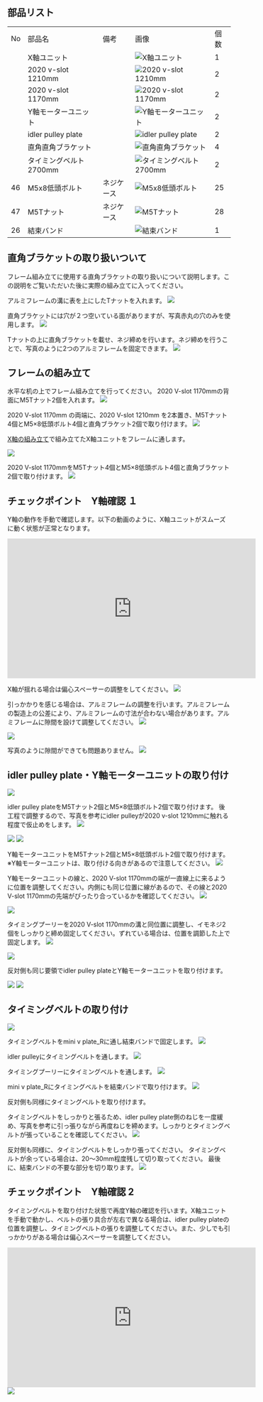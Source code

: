 ## 部品リスト
<table class="packing-list">
<tbody>
<tr>
<td>No</td>
<td>部品名</td>
<td>備考</td>
<td class="packing-img">画像</td>
<td>個数</td>
</tr>
<tr>
<td></td>
<td>X軸ユニット</td>
<td></td>
<td><img src="./images/05/kp4-1.jpg" alt="X軸ユニット"></td>
<td>1</td>
</tr>
<tr>
<td></td>
<td>2020 v-slot 1210mm</td>
<td></td>
<td><img src="./images/05/kp4-2.jpg" alt="2020 v-slot 1210mm"></td>
<td>2</td>
</tr>
<tr>
<td></td>
<td>2020 v-slot 1170mm</td>
<td></td>
<td><img src="./images/05/kp4-3.jpg" alt="2020 v-slot 1170mm"></td>
<td>2</td>
</tr>
<tr>
<td></td>
<td>Y軸モーターユニット</td>
<td></td>
<td><img src="./images/05/kp4-4.jpg" alt="Y軸モーターユニット"></td>
<td>2</td>
</tr>
<tr>
<td></td>
<td>idler pulley plate</td>
<td></td>
<td><img src="./images/05/kp4-5.jpg" alt="idler pulley plate"></td>
<td>2</td>
</tr>
<tr>
<td></td>
<td>直角直角ブラケット</td>
<td></td>
<td><img src="./images/05/kp4-6.jpg" alt="直角直角ブラケット"></td>
<td>4</td>
</tr>
<tr>
<td></td>
<td>タイミングベルト2700mm</td>
<td></td>
<td><img src="./images/05/kp4-7.jpg" alt="タイミングベルト2700mm"></td>
<td>2</td>
</tr>
<tr>
<td>46</td>
<td>M5x8低頭ボルト</td>
<td>ネジケース</td>
<td><img src="./images/05/kp4-8.jpg" alt="M5x8低頭ボルト"></td>
<td>25</td>
</tr>
<tr>
<td>47</td>
<td>M5Tナット</td>
<td>ネジケース</td>
<td><img src="./images/05/kp4-9.jpg" alt="M5Tナット"></td>
<td>28</td>
</tr>
<tr>
<td>26</td>
<td>結束バンド</td>
<td></td>
<td><img src="./images/05/kp4-10.jpg" alt="結束バンド"></td>
<td>1</td>
</tr>
</tbody>
</table>

## 直角ブラケットの取り扱いついて
フレーム組み立てに使用する直角ブラケットの取り扱いについて説明します。この説明をご覧いただいた後に実際の組み立てに入ってください。

アルミフレームの溝に表を上にしたTナットを入れます。
<img src="./images/05/mini-300mm_04_32.jpg">

直角ブラケットには穴が２つ空いている面がありますが、写真赤丸の穴のみを使用します。
<img src="./images/05/mini-300mm_04_31.jpg">

Tナットの上に直角ブラケットを載せ、ネジ締めを行います。ネジ締めを行うことで、写真のように2つのアルミフレームを固定できます。
<img src="./images/05/mini-300mm_04_34.jpg">

## フレームの組み立て
水平な机の上でフレーム組み立てを行ってください。
2020 V-slot 1170mmの背面にM5Tナット2個を入れます。
<img src="./images/05/mini-1000mm_05_27.jpg">

2020 V-slot 1170mm の両端に、2020 V-slot 1210mm を2本置き、M5Tナット4個とM5&times;8低頭ボルト4個と直角ブラケット2個で取り付けます。
<img src="./images/05/mini-1000mm_05_28.jpg">

<a href="/manual/fabool-laser-mini-plus-1000-1000-x-axis-assembly/">X軸の組み立て</a>で組み立てたX軸ユニットをフレームに通します。

<img src="./images/05/mini-1000mm_05_29.jpg">


2020 V-slot 1170mmをM5Tナット4個とM5&times;8低頭ボルト4個と直角ブラケット2個で取り付けます。
<img src="./images/05/mini-1000mm_05_30.jpg">

## チェックポイント　Y軸確認 １
Y軸の動作を手動で確認します。以下の動画のように、X軸ユニットがスムーズに動く状態が正常となります。

<div class="iframe-content">
<iframe width="560" height="315" src="https://www.youtube.com/embed/1Qh-cn_xt_c" frameborder="0" allow="accelerometer; autoplay; encrypted-media; gyroscope; picture-in-picture" allowfullscreen></iframe>
</div>

X軸が揺れる場合は偏心スペーサーの調整をしてください。
<img src="./images/05/mini-1000mm_05_34.jpg">

引っかかりを感じる場合は、アルミフレームの調整を行います。アルミフレームの製造上の公差により、アルミフレームの寸法が合わない場合があります。アルミフレームに隙間を設けて調整してください。
<img src="./images/05/mini-300mm_04_59.jpg">

<img src="./images/05/mini-300mm_04_60.jpg">

写真のように隙間ができても問題ありません。
<img src="./images/05/mini-1000mm_05_09.jpg">

## idler pulley plate・Y軸モーターユニットの取り付け
<img src="./images/05/mini-1000mm_05_41.jpg">

idler pulley plateをM5Tナット2個とM5&times;8低頭ボルト2個で取り付けます。
後工程で調整するので、写真を参考にidler pulleyが2020 v-slot 1210mmに触れる程度で仮止めをします。
<img src="./images/05/mini-1000mm_05_11.jpg">

<img src="./images/05/mini-1000mm_05_12.jpg">

<img src="./images/05/mini-1000mm_05_31.jpg">

Y軸モーターユニットをM5Tナット2個とM5&times;8低頭ボルト2個で取り付けます。
※Y軸モーターユニットは、取り付ける向きがあるので注意してください。
<img src="./images/05/mini-1000mm_05_13.jpg">

Y軸モーターユニットの線と、2020 V-slot 1170mmの端が一直線上に来るように位置を調整してください。内側にも同じ位置に線があるので、その線と2020 V-slot 1170mmの先端がぴったり合っているかを確認してください。
<img src="./images/05/mini-1000mm_05_14.jpg">

<img src="./images/05/mini-1000mm_05_32.jpg">

タイミングプーリーを2020 V-slot 1170mmの溝と同位置に調整し、イモネジ2個をしっかりと締め固定してください。ずれている場合は、位置を調節した上で固定します。
<img src="./images/05/mini-1000mm_05_15.jpg">

<img src="./images/05/mini-1000mm_05_16.jpg">

反対側も同じ要領でidler pulley plateとY軸モーターユニットを取り付けます。

<img src="./images/05/mini-1000mm_05_18.jpg">

<img src="./images/05/mini-1000mm_05_19.jpg">

## タイミングベルトの取り付け
<img src="./images/05/mini-1000mm_05_33.jpg">

タイミングベルトをmini v plate_Rに通し結束バンドで固定します。
<img src="./images/05/mini-1000mm_05_35.jpg">

idler pulleyにタイミングベルトを通します。
<img src="./images/05/mini-1000mm_05_36.jpg">

タイミングプーリーにタイミングベルトを通します。
<img src="./images/05/mini-1000mm_05_37.jpg">

mini v plate_Rにタイミングベルトを結束バンドで取り付けます。
<img src="./images/05/mini-1000mm_05_38.jpg">

反対側も同様にタイミングベルトを取り付けます。

タイミングベルトをしっかりと張るため、idler pulley plate側のねじを一度緩め、写真を参考に引っ張りながら再度ねじを締めます。しっかりとタイミングベルトが張っていることを確認してください。
<img src="./images/05/mini-1000mm_05_39.jpg">

反対側も同様に、タイミングベルトをしっかり張ってください。 タイミングベルトが余っている場合は、20〜30mm程度残して切り取ってください。 最後に、結束バンドの不要な部分を切り取ります。
<img src="./images/05/mini-1000mm_05_40.jpg">

## チェックポイント　Y軸確認 2
タイミングベルトを取り付けた状態で再度Y軸の確認を行います。X軸ユニットを手動で動かし、ベルトの張り具合が左右で異なる場合は、idler pulley plateの位置を調整し、タイミングベルトの張りを調整してください。また、少しでも引っかかりがある場合は偏心スペーサーを調整してください。

<div class="iframe-content">
<iframe width="560" height="315" src="https://www.youtube.com/embed/xU4jr6fL4cA" frameborder="0" allow="accelerometer; autoplay; encrypted-media; gyroscope; picture-in-picture" allowfullscreen></iframe>
</div>

<img src="./images/05/mini-1000mm_05_34.jpg">
